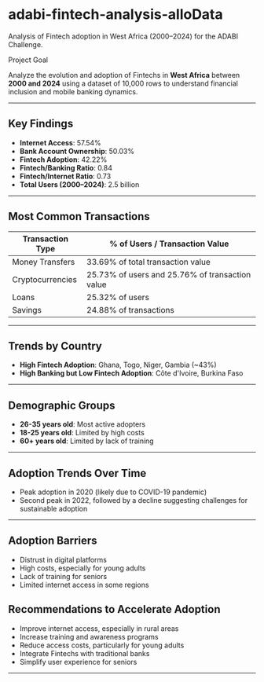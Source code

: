 # adabi-fintech-analysis-alloData
Analysis of Fintech adoption in West Africa (2000–2024) for the ADABI Challenge.

Project Goal

Analyze the evolution and adoption of Fintechs in **West Africa** between **2000 and 2024** using a dataset of 10,000 rows to understand financial inclusion and mobile banking dynamics.

---

## Key Findings

- **Internet Access**: 57.54%  
- **Bank Account Ownership**: 50.03%  
- **Fintech Adoption**: 42.22%  
- **Fintech/Banking Ratio**: 0.84  
- **Fintech/Internet Ratio**: 0.73  
- **Total Users (2000–2024)**: 2.5 billion  

---

##  Most Common Transactions

| Transaction Type    | % of Users / Transaction Value  |
|---------------------|---------------------------------|
| Money Transfers     | 33.69% of total transaction value |
| Cryptocurrencies    | 25.73% of users and 25.76% of transaction value |
| Loans               | 25.32% of users                  |
| Savings             | 24.88% of transactions          |

---

## Trends by Country

- **High Fintech Adoption**: Ghana, Togo, Niger, Gambia (~43%)  
- **High Banking but Low Fintech Adoption**: Côte d'Ivoire, Burkina Faso

---

##  Demographic Groups

- **26-35 years old**: Most active adopters  
- **18-25 years old**: Limited by high costs  
- **60+ years old**: Limited by lack of training  

---

## Adoption Trends Over Time

- Peak adoption in 2020 (likely due to COVID-19 pandemic)  
- Second peak in 2022, followed by a decline suggesting challenges for sustainable adoption  

---

##  Adoption Barriers

- Distrust in digital platforms  
- High costs, especially for young adults  
- Lack of training for seniors  
- Limited internet access in some regions  

##  Recommendations to Accelerate Adoption

- Improve internet access, especially in rural areas  
- Increase training and awareness programs  
- Reduce access costs, particularly for young adults  
- Integrate Fintechs with traditional banks  
- Simplify user experience for seniors  

---
